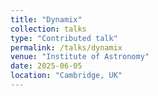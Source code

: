 ```yaml
---
title: "Dynamix"
collection: talks
type: "Contributed talk"
permalink: /talks/dynamix
venue: "Institute of Astronomy"
date: 2025-06-05
location: "Cambridge, UK"
---
```


